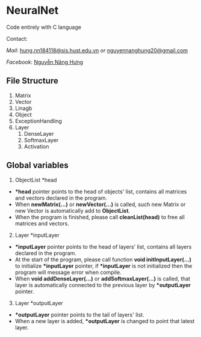 # NeuralNet
Code entirely with C language

Contact: 

*Mail*: hung.nn184118@sis.hust.edu.vn *or* nguyennanghung20@gmail.com

*Facebook*: [Nguyễn Năng Hưng](https://www.facebook.com/hung.nguyennang.96/) 

## File Structure

1. Matrix
2. Vector
3. Linagb
4. Object
5. ExceptionHandling
6. Layer
   1. DenseLayer
   2. SoftmaxLayer
   3. Activation

## Global variables
1. ObjectList \*head
- **\*head** pointer points to the head of objects' list, contains all matrices and vectors declared in the program.
- When **newMatrix(...)** or **newVector(...)** is called, such new Matrix or new Vector is automatically add to **ObjectList**.
- When the program is finished, please call **cleanList(head)** to free all matrices and vectors.
2. Layer \*inputLayer
- **\*inputLayer** pointer points to the head of layers' list, contains all layers declared in the program.
- At the start of the program, please call function **void initInputLayer(...)** to initialize **\*inputLayer** pointer, if **\*inputLayer** is not initialized then the program will message error when compile.
- When **void addDenseLayer(...)** or **addSoftmaxLayer(...)** is called, that layer is automatically connected to the previous layer by **\*outputLayer** pointer.
3. Layer \*outputLayer
- **\*outputLayer** pointer points to the tail of layers' list.
- When a new layer is added, **\*outputLayer** is changed to point that latest layer.
